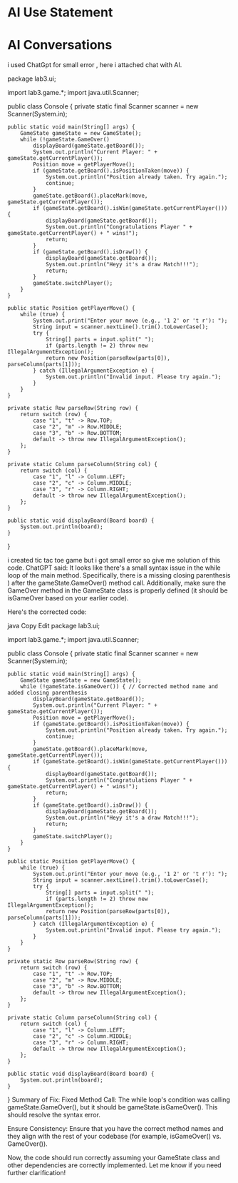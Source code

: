 # AI Use Statement


# AI Conversations

i used ChatGpt for small error , here i attached chat with AI.


package lab3.ui;

import lab3.game.*;
import java.util.Scanner;

public class Console {
private static final Scanner scanner = new Scanner(System.in);

    public static void main(String[] args) {
        GameState gameState = new GameState();
        while (!gameState.GameOver()
            displayBoard(gameState.getBoard());
            System.out.println("Current Player: " + gameState.getCurrentPlayer());
            Position move = getPlayerMove();
            if (gameState.getBoard().isPositionTaken(move)) {
                System.out.println("Position already taken. Try again.");
                continue;
            }
            gameState.getBoard().placeMark(move, gameState.getCurrentPlayer());
            if (gameState.getBoard().isWin(gameState.getCurrentPlayer())) {
                displayBoard(gameState.getBoard());
                System.out.println("Congratulations Player " + gameState.getCurrentPlayer() + " wins!");
                return;
            }
            if (gameState.getBoard().isDraw()) {
                displayBoard(gameState.getBoard());
                System.out.println("Heyy it's a draw Match!!!");
                return;
            }
            gameState.switchPlayer();
        }
    }

    public static Position getPlayerMove() {
        while (true) {
            System.out.print("Enter your move (e.g., '1 2' or 't r'): ");
            String input = scanner.nextLine().trim().toLowerCase();
            try {
                String[] parts = input.split(" ");
                if (parts.length != 2) throw new IllegalArgumentException();
                return new Position(parseRow(parts[0]), parseColumn(parts[1]));
            } catch (IllegalArgumentException e) {
                System.out.println("Invalid input. Please try again.");
            }
        }
    }

    private static Row parseRow(String row) {
        return switch (row) {
            case "1", "t" -> Row.TOP;
            case "2", "m" -> Row.MIDDLE;
            case "3", "b" -> Row.BOTTOM;
            default -> throw new IllegalArgumentException();
        };
    }

    private static Column parseColumn(String col) {
        return switch (col) {
            case "1", "l" -> Column.LEFT;
            case "2", "c" -> Column.MIDDLE;
            case "3", "r" -> Column.RIGHT;
            default -> throw new IllegalArgumentException();
        };
    }

    public static void displayBoard(Board board) {
        System.out.println(board);
    }
}


i created tic tac toe game but i got small error so give me solution of this code.
ChatGPT said:
It looks like there's a small syntax issue in the while loop of the main method. Specifically, there is a missing closing parenthesis ) after the gameState.GameOver() method call. Additionally, make sure the GameOver method in the GameState class is properly defined (it should be isGameOver based on your earlier code).

Here's the corrected code:

java
Copy
Edit
package lab3.ui;

import lab3.game.*;
import java.util.Scanner;

public class Console {
private static final Scanner scanner = new Scanner(System.in);

    public static void main(String[] args) {
        GameState gameState = new GameState();
        while (!gameState.isGameOver()) { // Corrected method name and added closing parenthesis
            displayBoard(gameState.getBoard());
            System.out.println("Current Player: " + gameState.getCurrentPlayer());
            Position move = getPlayerMove();
            if (gameState.getBoard().isPositionTaken(move)) {
                System.out.println("Position already taken. Try again.");
                continue;
            }
            gameState.getBoard().placeMark(move, gameState.getCurrentPlayer());
            if (gameState.getBoard().isWin(gameState.getCurrentPlayer())) {
                displayBoard(gameState.getBoard());
                System.out.println("Congratulations Player " + gameState.getCurrentPlayer() + " wins!");
                return;
            }
            if (gameState.getBoard().isDraw()) {
                displayBoard(gameState.getBoard());
                System.out.println("Heyy it's a draw Match!!!");
                return;
            }
            gameState.switchPlayer();
        }
    }

    public static Position getPlayerMove() {
        while (true) {
            System.out.print("Enter your move (e.g., '1 2' or 't r'): ");
            String input = scanner.nextLine().trim().toLowerCase();
            try {
                String[] parts = input.split(" ");
                if (parts.length != 2) throw new IllegalArgumentException();
                return new Position(parseRow(parts[0]), parseColumn(parts[1]));
            } catch (IllegalArgumentException e) {
                System.out.println("Invalid input. Please try again.");
            }
        }
    }

    private static Row parseRow(String row) {
        return switch (row) {
            case "1", "t" -> Row.TOP;
            case "2", "m" -> Row.MIDDLE;
            case "3", "b" -> Row.BOTTOM;
            default -> throw new IllegalArgumentException();
        };
    }

    private static Column parseColumn(String col) {
        return switch (col) {
            case "1", "l" -> Column.LEFT;
            case "2", "c" -> Column.MIDDLE;
            case "3", "r" -> Column.RIGHT;
            default -> throw new IllegalArgumentException();
        };
    }

    public static void displayBoard(Board board) {
        System.out.println(board);
    }
}
Summary of Fix:
Fixed Method Call: The while loop's condition was calling gameState.GameOver(), but it should be gameState.isGameOver(). This should resolve the syntax error.

Ensure Consistency: Ensure that you have the correct method names and they align with the rest of your codebase (for example, isGameOver() vs. GameOver()).

Now, the code should run correctly assuming your GameState class and other dependencies are correctly implemented. Let me know if you need further clarification!